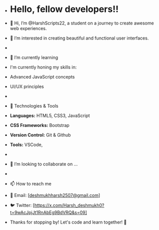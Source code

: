 - # Hello, fellow developers!!
-  👋 Hi, I’m @HarshScripts22, a student on a journey to create awesome web experiences.
-  👀 I’m interested in creating beautiful and functional user interfaces.
-  
-  🌱 I’m currently learning
-   I'm currently honing my skills in:
-   Advanced JavaScript concepts
-   UI/UX principles
-   
-  🔧 Technologies & Tools
-    **Languages:** HTML5, CSS3, JavaScript
-    **CSS Frameworks:** Bootstrap
-    **Version Control:** Git & Github
-    **Tools:** VSCode,
-    
-  💞️ I’m looking to collaborate on ...
-  
-  📫 How to reach me
-   📧 Email: [deshmukhharsh2507@gmail.com]
-   🐦 Twitter: [https://x.com/Harsh_deshmukh0?t=9wAcJpjJt1RnAbEg9BdVRQ&s=09]

- Thanks for stopping by! Let's code and learn together! 🚀

<!---
HarshScripts22/HarshScripts22 is a ✨ special ✨ repository because its `README.md` (this file) appears on your GitHub profile.
You can click the Preview link to take a look at your changes.
--->
